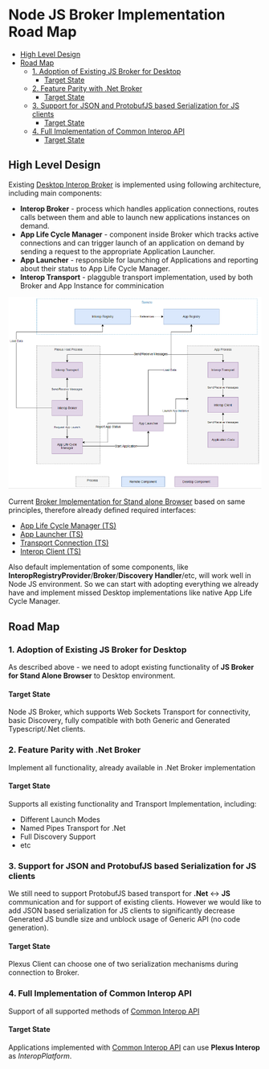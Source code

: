 
# Node JS Broker Implementation Road Map

<!-- TOC -->
- [High Level Design](#high-level-design)
- [Road Map](#road-map)
    - [1. Adoption of Existing JS Broker for Desktop](#adoption-of-existing-js-broker-for-desktop)
        - [Target State](#target-state)
    - [2. Feature Parity with .Net Broker](#feature-parity-with-net-broker)
        - [Target State](#target-state-3)
    - [3. Support for JSON and ProtobufJS based Serialization for JS clients](#support-for-json-and-protobufjs-based-serialization-for-js-clients)
        - [Target State](#target-state-1)
    - [4. Full Implementation of Common Interop API](#full-implementation-of-common-interop-api)
        - [Target State](#target-state-2)
    <!-- /TOC -->

<a id="high-level-design" name="high-level-design"></a>
## High Level Design

Existing [Desktop Interop Broker](./desktop/src/Plexus.Interop.Broker) is implemented using following architecture, including main components:

- **Interop Broker** - process which handles application connections, routes calls between them and able to launch new applications instances on demand.
- **App Life Cycle Manager** - component inside Broker which tracks active connections and can trigger launch of an application on demand by sending a request to the appropriate Application Launcher.
- **App Launcher** - responsible for launching of Applications and reporting about their status to App Life Cycle Manager.
- **Interop Transport** - plagguble transport implementation, used by both Broker and App Instance for comminication

![Key components and high level architecture](./docs/src/main/asciidoc/images/high-level-architecture2.png "Key components and high level architecture")

Current [Broker Implementation for Stand alone Browser](./web/packages/broker/src/broker/Broker.ts) based on same principles, therefore already defined required interfaces:

- [App Life Cycle Manager (TS)](./web/packages/broker/src/lifecycle/AppLifeCycleManager.ts)
- [App Launcher (TS)](./web/packages/broker/src/launcher/AppLifeCycleManager.ts)
- [Transport Connection (TS)](./packages/transport-common/src/transport/TransportConnection.ts)
- [Interop Client (TS)](./packages/client/src/client/api/generic/GenericClientApi.ts)

Also default implementation of some components, like **InteropRegistryProvider**/**Broker**/**Discovery Handler**/etc, will work well in Node JS environment. So we can start with adopting everything we already have and implement missed Desktop implementations like native App Life Cycle Manager.

<a id="road-map" name="road-map"></a>
## Road Map

<a id="adoption-of-existing-js-broker-for-desktop" name="adoption-of-existing-js-broker-for-desktop"></a>
### 1. Adoption of Existing JS Broker for Desktop

As described above - we need to adopt existing functionality of **JS Broker for Stand Alone Browser** to Desktop environment. 

<a id="target-state" name="target-state"></a>
#### Target State

Node JS Broker, which supports Web Sockets Transport for connectivity, basic Discovery, fully compatible with both Generic and Generated Typescript/.Net clients.

<a id="feature-parity-with-net-broker" name="feature-parity-with-net-broker"></a>
### 2. Feature Parity with .Net Broker

Implement all functionality, already available in .Net Broker implementation

<a id="target-state-3" name="target-state-3"></a>
#### Target State

Supports all existing functionality and Transport Implementation, including:

- Different Launch Modes
- Named Pipes Transport for .Net
- Full Discovery Support
- etc

<a id="support-for-json-and-protobufjs-based-serialization-for-js-clients" name="support-for-json-and-protobufjs-based-serialization-for-js-clients"></a>
### 3. Support for JSON and ProtobufJS based Serialization for JS clients

We still need to support ProtobufJS based transport for **.Net** <-> **JS** communication and for support of existing clients. However we would like to add JSON based serialization for JS clients to significantly decrease Generated JS bundle size and unblock usage of Generic API (no code generation).

<a id="target-state-1" name="target-state-1"></a>
#### Target State

Plexus Client can choose one of two serialization mechanisms during connection to Broker.

<a id="full-implementation-of-common-interop-api" name="full-implementation-of-common-interop-api"></a>
### 4. Full Implementation of Common Interop API

Support of all supported methods of [Common Interop API](https://github.com/finos-plexus/finos-plexus.github.io/blob/master/client-api/client-api.ts)

<a id="target-state-2" name="target-state-2"></a>
#### Target State

Applications implemented with [Common Interop API](https://github.com/finos-plexus/finos-plexus.github.io/blob/master/client-api/client-api.ts) can use **Plexus Interop** as *InteropPlatform*.
